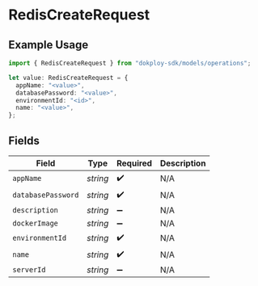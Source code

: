 # RedisCreateRequest

## Example Usage

```typescript
import { RedisCreateRequest } from "dokploy-sdk/models/operations";

let value: RedisCreateRequest = {
  appName: "<value>",
  databasePassword: "<value>",
  environmentId: "<id>",
  name: "<value>",
};
```

## Fields

| Field              | Type               | Required           | Description        |
| ------------------ | ------------------ | ------------------ | ------------------ |
| `appName`          | *string*           | :heavy_check_mark: | N/A                |
| `databasePassword` | *string*           | :heavy_check_mark: | N/A                |
| `description`      | *string*           | :heavy_minus_sign: | N/A                |
| `dockerImage`      | *string*           | :heavy_minus_sign: | N/A                |
| `environmentId`    | *string*           | :heavy_check_mark: | N/A                |
| `name`             | *string*           | :heavy_check_mark: | N/A                |
| `serverId`         | *string*           | :heavy_minus_sign: | N/A                |